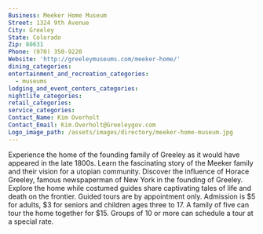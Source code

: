 ```yaml
---
Business: Meeker Home Museum
Street: 1324 9th Avenue
City: Greeley
State: Colorado
Zip: 80631
Phone: (970) 350-9220
Website: 'http://greeleymuseums.com/meeker-home/'
dining_categories:
entertainment_and_recreation_categories:
  - museums
lodging_and_event_centers_categories:
nightlife_categories:
retail_categories:
service_categories:
Contact_Name: Kim Overholt
Contact_Email: Kim.Overholt@Greeleygov.com
Logo_image_path: /assets/images/directory/meeker-home-museum.jpg
---
```



Experience the home of the founding family of Greeley as it would have appeared in the late 1800s. Learn the fascinating story of the Meeker family and their vision for a utopian community. Discover the influence of Horace Greeley, famous newspaperman of New York in the founding of Greeley. Explore the home while costumed guides share captivating tales of life and death on the frontier. Guided tours are by appointment only. Admission is $5 for adults, $3 for seniors and children ages three to 17. A family of five can tour the home together for $15. Groups of 10 or more can schedule a tour at a special rate.